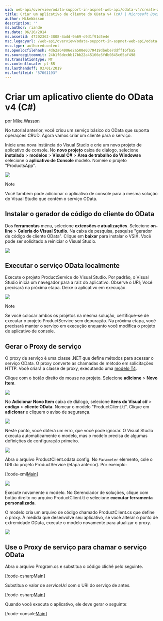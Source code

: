 ```yaml
---
uid: web-api/overview/odata-support-in-aspnet-web-api/odata-v4/create-an-odata-v4-client-app
title: Criar um aplicativo de cliente do OData v4 (c#) | Microsoft Docs
author: MikeWasson
description: ''
ms.author: riande
ms.date: 06/26/2014
ms.assetid: 47202362-3808-4add-9a69-c9d1f91d5e4e
msc.legacyurl: /web-api/overview/odata-support-in-aspnet-web-api/odata-v4/create-an-odata-v4-client-app
msc.type: authoredcontent
ms.openlocfilehash: 4d62a64006e2a500e0379419dbebe7ddff16fba5
ms.sourcegitcommit: 24b1f6decbb17bb22a45166e5fdb0845c65af498
ms.translationtype: MT
ms.contentlocale: pt-BR
ms.lasthandoff: 03/01/2019
ms.locfileid: "57061193"
---
```

<a name="create-an-odata-v4-client-app-c"></a>Criar um aplicativo cliente do OData v4 (C#)
====================
por [Mike Wasson](https://github.com/MikeWasson)

No tutorial anterior, você criou um serviço básico do OData que suporta operações CRUD. Agora vamos criar um cliente para o serviço.

Inicie uma nova instância do Visual Studio e crie um novo projeto de aplicativo de console. No **novo projeto** caixa de diálogo, selecione **instalado** &gt; **modelos** &gt; **Visual C#** &gt; **Área de trabalho do Windows**e selecione o **aplicativo de Console** modelo. Nomeie o projeto &quot;ProductsApp&quot;.

![](create-an-odata-v4-client-app/_static/image1.png)

> [!NOTE]
> Você também pode adicionar o aplicativo de console para a mesma solução do Visual Studio que contém o serviço OData.


## <a name="install-the-odata-client-code-generator"></a>Instalar o gerador de código do cliente do OData

Dos **ferramentas** menu, selecione **extensões e atualizações**. Selecione **on-line** &gt; **Galeria do Visual Studio**. Na caixa de pesquisa, pesquise &quot;gerador de código de cliente OData&quot;. Clique em **baixar** para instalar o VSIX. Você pode ser solicitado a reiniciar o Visual Studio.

[![](create-an-odata-v4-client-app/_static/image3.png)](create-an-odata-v4-client-app/_static/image2.png)

## <a name="run-the-odata-service-locally"></a>Executar o serviço OData localmente

Execute o projeto ProductService do Visual Studio. Por padrão, o Visual Studio inicia um navegador para a raiz do aplicativo. Observe o URI; Você precisará na próxima etapa. Deixe o aplicativo em execução.

![](create-an-odata-v4-client-app/_static/image4.png)

> [!NOTE]
> Se você colocar ambos os projetos na mesma solução, certifique-se de executar o projeto ProductService sem depuração. Na próxima etapa, você precisará manter o serviço em execução enquanto você modifica o projeto de aplicativo de console.


## <a name="generate-the-service-proxy"></a>Gerar o Proxy de serviço

O proxy de serviço é uma classe .NET que define métodos para acessar o serviço OData. O proxy converte as chamadas de método em solicitações HTTP. Você criará a classe de proxy, executando uma [modelo T4](https://msdn.microsoft.com/library/bb126445.aspx).

Clique com o botão direito do mouse no projeto. Selecione **adicione** &gt; **Novo Item**.

![](create-an-odata-v4-client-app/_static/image5.png)

No **Adicionar Novo Item** caixa de diálogo, selecione **itens do Visual c#** &gt; **código** &gt; **cliente OData**. Nomear o modelo &quot;ProductClient.tt&quot;. Clique em **adicionar** e cliquem o aviso de segurança.

[![](create-an-odata-v4-client-app/_static/image7.png)](create-an-odata-v4-client-app/_static/image6.png)

Neste ponto, você obterá um erro, que você pode ignorar. O Visual Studio executa automaticamente o modelo, mas o modelo precisa de algumas definições de configuração primeiro.

[![](create-an-odata-v4-client-app/_static/image9.png)](create-an-odata-v4-client-app/_static/image8.png)

Abra o arquivo ProductClient.odata.config. No `Parameter` elemento, cole o URI do projeto ProductService (etapa anterior). Por exemplo:

[!code-xml[Main](create-an-odata-v4-client-app/samples/sample1.xml)]

[![](create-an-odata-v4-client-app/_static/image11.png)](create-an-odata-v4-client-app/_static/image10.png)

Execute novamente o modelo. No Gerenciador de soluções, clique com botão direito no arquivo ProductClient.tt e selecione **executar ferramenta personalizada**.

O modelo cria um arquivo de código chamado ProductClient.cs que define o proxy. À medida que desenvolve seu aplicativo, se você alterar o ponto de extremidade OData, execute o modelo novamente para atualizar o proxy.

![](create-an-odata-v4-client-app/_static/image12.png)

## <a name="use-the-service-proxy-to-call-the-odata-service"></a>Use o Proxy de serviço para chamar o serviço OData

Abra o arquivo Program.cs e substitua o código clichê pelo seguinte.

[!code-csharp[Main](create-an-odata-v4-client-app/samples/sample2.cs)]

Substitua o valor de *serviceUri* com o URI do serviço de antes.

[!code-csharp[Main](create-an-odata-v4-client-app/samples/sample3.cs)]

Quando você executa o aplicativo, ele deve gerar o seguinte:

[!code-console[Main](create-an-odata-v4-client-app/samples/sample4.cmd)]
